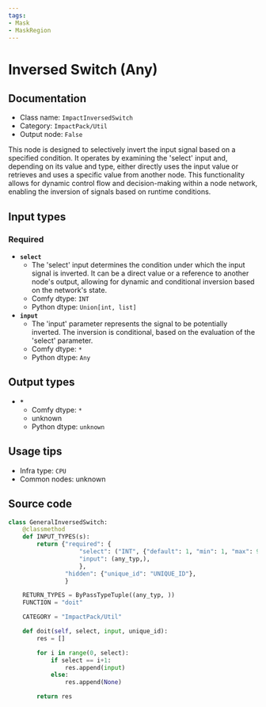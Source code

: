 ```yaml
---
tags:
- Mask
- MaskRegion
---
```


# Inversed Switch (Any)
## Documentation
- Class name: `ImpactInversedSwitch`
- Category: `ImpactPack/Util`
- Output node: `False`

This node is designed to selectively invert the input signal based on a specified condition. It operates by examining the 'select' input and, depending on its value and type, either directly uses the input value or retrieves and uses a specific value from another node. This functionality allows for dynamic control flow and decision-making within a node network, enabling the inversion of signals based on runtime conditions.
## Input types
### Required
- **`select`**
    - The 'select' input determines the condition under which the input signal is inverted. It can be a direct value or a reference to another node's output, allowing for dynamic and conditional inversion based on the network's state.
    - Comfy dtype: `INT`
    - Python dtype: `Union[int, list]`
- **`input`**
    - The 'input' parameter represents the signal to be potentially inverted. The inversion is conditional, based on the evaluation of the 'select' parameter.
    - Comfy dtype: `*`
    - Python dtype: `Any`
## Output types
- **`*`**
    - Comfy dtype: `*`
    - unknown
    - Python dtype: `unknown`
## Usage tips
- Infra type: `CPU`
- Common nodes: unknown


## Source code
```python
class GeneralInversedSwitch:
    @classmethod
    def INPUT_TYPES(s):
        return {"required": {
                    "select": ("INT", {"default": 1, "min": 1, "max": 999999, "step": 1}),
                    "input": (any_typ,),
                    },
                "hidden": {"unique_id": "UNIQUE_ID"},
                }

    RETURN_TYPES = ByPassTypeTuple((any_typ, ))
    FUNCTION = "doit"

    CATEGORY = "ImpactPack/Util"

    def doit(self, select, input, unique_id):
        res = []

        for i in range(0, select):
            if select == i+1:
                res.append(input)
            else:
                res.append(None)

        return res

```
